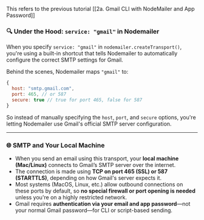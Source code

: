 
This refers to the previous tutorial [[2a. Gmail CLI with NodeMailer and App Password]]

### 🔍 Under the Hood: `service: "gmail"` in Nodemailer

When you specify `service: "gmail"` in `nodemailer.createTransport()`, you're using a built-in shortcut that tells Nodemailer to automatically configure the correct SMTP settings for Gmail.

Behind the scenes, Nodemailer maps `"gmail"` to:

```js
{
  host: "smtp.gmail.com",
  port: 465, // or 587
  secure: true // true for port 465, false for 587
}
```

So instead of manually specifying the `host`, `port`, and `secure` options, you're letting Nodemailer use Gmail's official SMTP server configuration.

---

### 🌐 SMTP and Your Local Machine

- When you send an email using this transport, your **local machine (Mac/Linux)** connects to Gmail’s SMTP server over the internet.
- The connection is made using **TCP on port 465 (SSL) or 587 (STARTTLS)**, depending on how Gmail's server expects it.
- Most systems (MacOS, Linux, etc.) allow outbound connections on these ports by default, so **no special firewall or port opening is needed** unless you're on a highly restricted network.    
- Gmail requires **authentication via your email and app password**—not your normal Gmail password—for CLI or script-based sending.

